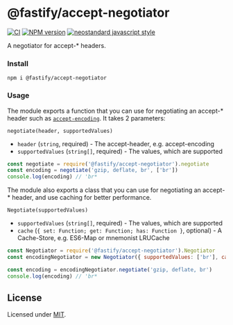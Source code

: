 # @fastify/accept-negotiator


[![CI](https://github.com/fastify/accept-negotiator/actions/workflows/ci.yml/badge.svg?branch=main)](https://github.com/fastify/accept-negotiator/actions/workflows/ci.yml)
[![NPM version](https://img.shields.io/npm/v/@fastify/accept-negotiator.svg?style=flat)](https://www.npmjs.com/package/@fastify/accept-negotiator)
[![neostandard javascript style](https://img.shields.io/badge/code_style-neostandard-brightgreen?style=flat)](https://github.com/neostandard/neostandard)

A negotiator for accept-* headers.

### Install
```
npm i @fastify/accept-negotiator
```

### Usage

The module exports a function that you can use for negotiating an accept-* header such as [`accept-encoding`](https://developer.mozilla.org/en-US/docs/Web/HTTP/Headers/Accept-Encoding). It takes 2 parameters:

```
negotiate(header, supportedValues)
```

- `header` (`string`, required) - The accept-header, e.g. accept-encoding
- `supportedValues` (`string[]`, required) - The values, which are supported

```js
const negotiate = require('@fastify/accept-negotiator').negotiate
const encoding = negotiate('gzip, deflate, br', ['br'])
console.log(encoding) // 'br*
```

The module also exports a class that you can use for negotiating an accept-* header, and use caching for better performance.


```
Negotiate(supportedValues)
```

- `supportedValues` (`string[]`, required) - The values, which are supported
- `cache` (`{ set: Function; get: Function; has: Function }`, optional) - A Cache-Store, e.g. ES6-Map or mnemonist LRUCache

```js
const Negotiator = require('@fastify/accept-negotiator').Negotiator
const encodingNegotiator = new Negotiator({ supportedValues: ['br'], cache: new Map() })

const encoding = encodingNegotiator.negotiate('gzip, deflate, br')
console.log(encoding) // 'br*
```

## License

Licensed under [MIT](./LICENSE).
